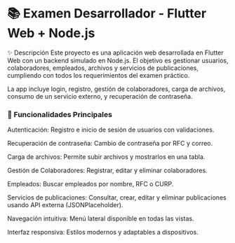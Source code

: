 <h1>📚 Examen Desarrollador - Flutter Web + Node.js</h1>
✨ Descripción
Este proyecto es una aplicación web desarrollada en Flutter Web con un backend simulado en Node.js.
El objetivo es gestionar usuarios, colaboradores, empleados, archivos y servicios de publicaciones, cumpliendo con todos los requerimientos del examen práctico.

La app incluye login, registro, gestión de colaboradores, carga de archivos, consumo de un servicio externo, y recuperación de contraseña.

<h3>🚀 Funcionalidades Principales</h3>
Autenticación: Registro e inicio de sesión de usuarios con validaciones.

Recuperación de contraseña: Cambio de contraseña por RFC y correo.

Carga de archivos: Permite subir archivos y mostrarlos en una tabla.

Gestión de Colaboradores: Registrar, editar y eliminar colaboradores.

Empleados: Buscar empleados por nombre, RFC o CURP.

Servicios de publicaciones: Consultar, crear, editar y eliminar publicaciones usando API externa (JSONPlaceholder).

Navegación intuitiva: Menú lateral disponible en todas las vistas.

Interfaz responsiva: Estilos modernos y adaptables a dispositivos.

